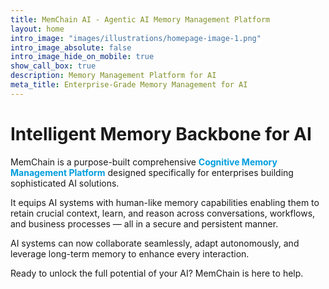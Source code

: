 ```yaml
---
title: MemChain AI - Agentic AI Memory Management Platform
layout: home
intro_image: "images/illustrations/homepage-image-1.png"
intro_image_absolute: false
intro_image_hide_on_mobile: true
show_call_box: true
description: Memory Management Platform for AI
meta_title: Enterprise-Grade Memory Management for AI 
---
```


# Intelligent Memory Backbone for AI

MemChain is a purpose-built comprehensive <span style="color: #009ede; font-weight: bold">Cognitive Memory Management Platform</span> designed specifically for enterprises building sophisticated AI solutions. 

It equips AI systems with human-like memory capabilities enabling them to retain crucial context, learn, and reason across conversations, workflows, and business processes — all in a secure and persistent manner.

AI systems can now collaborate seamlessly, adapt autonomously, and leverage long-term memory to enhance every interaction.

Ready to unlock the full potential of your AI? MemChain is here to help.